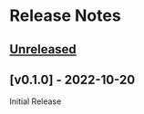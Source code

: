 # Release Notes

## [Unreleased](https://github.com/surgiie/blade/compare/v0.1.0...master)

## [v0.1.0] - 2022-10-20

Initial Release 
